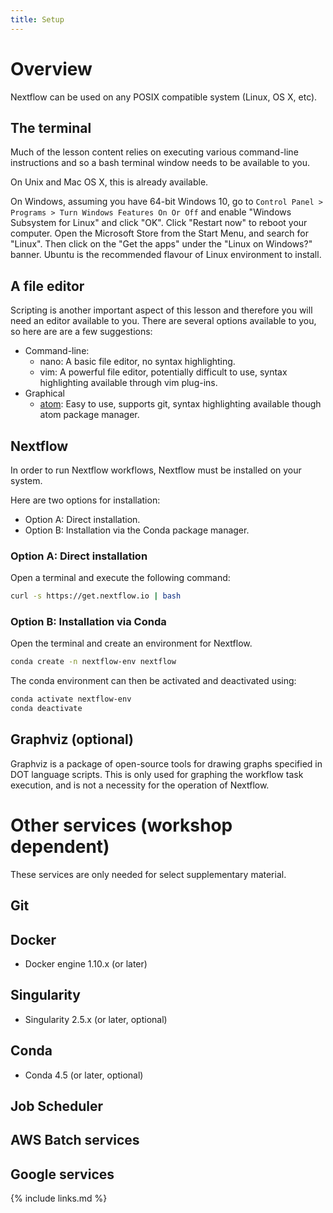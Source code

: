 ```yaml
---
title: Setup
---
```


# Overview

Nextflow can be used on any POSIX compatible system (Linux, OS X, etc).

## The terminal

Much of the lesson content relies on executing various command-line instructions
and so a bash terminal window needs to be available to you.

On Unix and Mac OS X, this is already available.

On Windows, assuming you have 64-bit Windows 10, go to
`Control Panel > Programs > Turn Windows Features On Or Off` and enable
"Windows Subsystem for Linux" and click "OK". Click "Restart now" to reboot
your computer. Open the Microsoft Store from the Start Menu, and search for
"Linux". Then click on the "Get the apps" under the "Linux on Windows?" banner.
Ubuntu is the recommended flavour of Linux environment to install.

## A file editor

Scripting is another important aspect of this lesson and therefore you will need
an editor available to you. There are several options available to you, so here are
are a few suggestions:
* Command-line:
  * nano: A basic file editor, no syntax highlighting.
  * vim: A powerful file editor, potentially difficult to use, syntax highlighting
available through vim plug-ins.
* Graphical
  * [atom](https://atom.io/): Easy to use, supports git, syntax highlighting available
though atom package manager.

## Nextflow

In order to run Nextflow workflows, Nextflow must be installed on your system.

Here are two options for installation:
- Option A: Direct installation.
- Option B: Installation via the Conda package manager.

### Option A: Direct installation

Open a terminal and execute the following command:
```bash
curl -s https://get.nextflow.io | bash
```

### Option B: Installation via Conda

Open the terminal and create an environment for Nextflow.
```bash
conda create -n nextflow-env nextflow
```

The conda environment can then be activated and deactivated using:
```bash
conda activate nextflow-env
conda deactivate
```

## Graphviz (optional)

Graphviz is a package of open-source tools for drawing graphs specified in DOT language scripts. This is only used for graphing the workflow task execution, and is not a necessity for the operation of Nextflow.

# Other services (workshop dependent)

These services are only needed for select supplementary material.

## Git

## Docker

* Docker engine 1.10.x (or later)

## Singularity

* Singularity 2.5.x (or later, optional)

## Conda

* Conda 4.5 (or later, optional)

## Job Scheduler

## AWS Batch services

## Google services


{% include links.md %}
